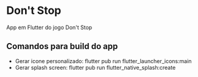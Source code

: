 # Don't Stop
  App em Flutter do jogo Don't Stop

## Comandos para build do app

- Gerar icone personalizado: flutter pub run flutter_launcher_icons:main
- Gerar splash screen: flutter pub run flutter_native_splash:create